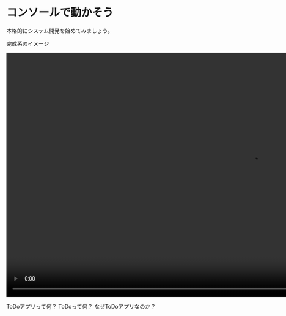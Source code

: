 # コンソールで動かそう

本格的にシステム開発を始めてみましょう。

完成系のイメージ

<video src="first-app.mp4" controls type="video/mp4" width="1280px"></video>

ToDoアプリって何？
ToDoって何？
なぜToDoアプリなのか？

